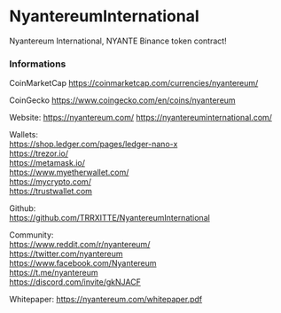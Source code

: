 # NyantereumInternational
 Nyantereum International, NYANTE Binance token contract!


### Informations

CoinMarketCap
https://coinmarketcap.com/currencies/nyantereum/

CoinGecko
https://www.coingecko.com/en/coins/nyantereum 



Website:
https://nyantereum.com/ 
https://nyantereuminternational.com/ 

Wallets:  
https://shop.ledger.com/pages/ledger-nano-x  
https://trezor.io/   
https://metamask.io/   
https://www.myetherwallet.com/  
https://mycrypto.com/  
https://trustwallet.com  

Github:  
https://github.com/TRRXITTE/NyantereumInternational

Community:  
https://www.reddit.com/r/nyantereum/  
https://twitter.com/nyantereum  
https://www.facebook.com/Nyantereum  
https://t.me/nyantereum  
https://discord.com/invite/gkNJACF  

Whitepaper:
https://nyantereum.com/whitepaper.pdf 
